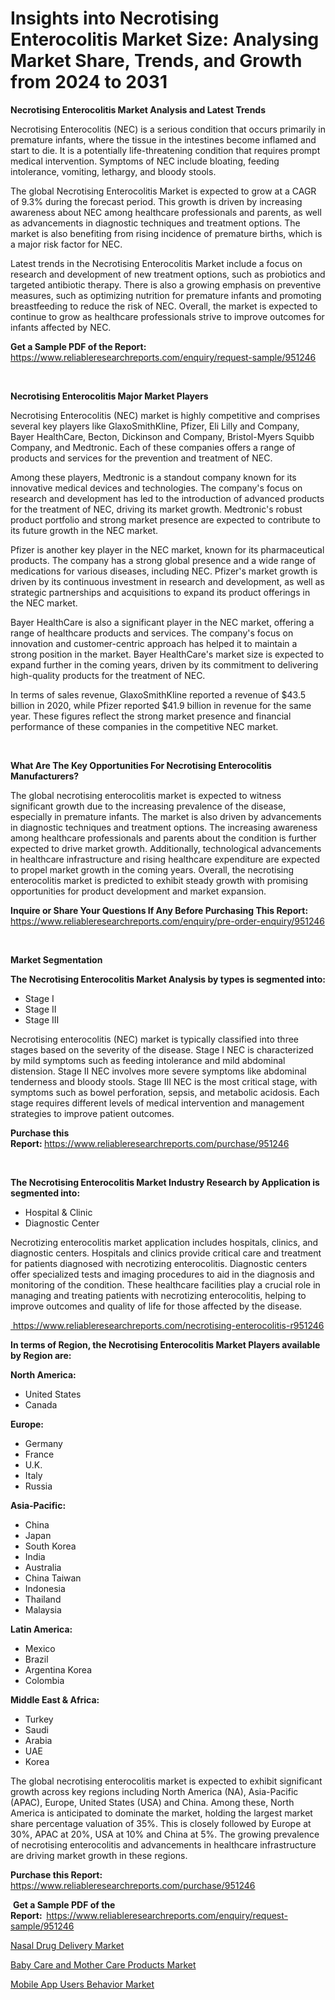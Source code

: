 <p><h1>Insights into Necrotising Enterocolitis Market Size: Analysing Market Share, Trends, and Growth from 2024 to 2031</h1></p><p><strong>Necrotising Enterocolitis Market Analysis and Latest Trends</strong></p>
<p><p>Necrotising Enterocolitis (NEC) is a serious condition that occurs primarily in premature infants, where the tissue in the intestines become inflamed and start to die. It is a potentially life-threatening condition that requires prompt medical intervention. Symptoms of NEC include bloating, feeding intolerance, vomiting, lethargy, and bloody stools.</p><p>The global Necrotising Enterocolitis Market is expected to grow at a CAGR of 9.3% during the forecast period. This growth is driven by increasing awareness about NEC among healthcare professionals and parents, as well as advancements in diagnostic techniques and treatment options. The market is also benefiting from rising incidence of premature births, which is a major risk factor for NEC.</p><p>Latest trends in the Necrotising Enterocolitis Market include a focus on research and development of new treatment options, such as probiotics and targeted antibiotic therapy. There is also a growing emphasis on preventive measures, such as optimizing nutrition for premature infants and promoting breastfeeding to reduce the risk of NEC. Overall, the market is expected to continue to grow as healthcare professionals strive to improve outcomes for infants affected by NEC.</p></p>
<p><strong>Get a Sample PDF of the Report:&nbsp;</strong> <a href="https://www.reliableresearchreports.com/enquiry/request-sample/951246">https://www.reliableresearchreports.com/enquiry/request-sample/951246</a></p>
<p>&nbsp;</p>
<p><strong>Necrotising Enterocolitis Major Market Players</strong></p>
<p><p>Necrotising Enterocolitis (NEC) market is highly competitive and comprises several key players like GlaxoSmithKline, Pfizer, Eli Lilly and Company, Bayer HealthCare, Becton, Dickinson and Company, Bristol-Myers Squibb Company, and Medtronic. Each of these companies offers a range of products and services for the prevention and treatment of NEC.</p><p>Among these players, Medtronic is a standout company known for its innovative medical devices and technologies. The company's focus on research and development has led to the introduction of advanced products for the treatment of NEC, driving its market growth. Medtronic's robust product portfolio and strong market presence are expected to contribute to its future growth in the NEC market.</p><p>Pfizer is another key player in the NEC market, known for its pharmaceutical products. The company has a strong global presence and a wide range of medications for various diseases, including NEC. Pfizer's market growth is driven by its continuous investment in research and development, as well as strategic partnerships and acquisitions to expand its product offerings in the NEC market.</p><p>Bayer HealthCare is also a significant player in the NEC market, offering a range of healthcare products and services. The company's focus on innovation and customer-centric approach has helped it to maintain a strong position in the market. Bayer HealthCare's market size is expected to expand further in the coming years, driven by its commitment to delivering high-quality products for the treatment of NEC.</p><p>In terms of sales revenue, GlaxoSmithKline reported a revenue of $43.5 billion in 2020, while Pfizer reported $41.9 billion in revenue for the same year. These figures reflect the strong market presence and financial performance of these companies in the competitive NEC market.</p></p>
<p>&nbsp;</p>
<p><strong>What Are The Key Opportunities For Necrotising Enterocolitis Manufacturers?</strong></p>
<p><p>The global necrotising enterocolitis market is expected to witness significant growth due to the increasing prevalence of the disease, especially in premature infants. The market is also driven by advancements in diagnostic techniques and treatment options. The increasing awareness among healthcare professionals and parents about the condition is further expected to drive market growth. Additionally, technological advancements in healthcare infrastructure and rising healthcare expenditure are expected to propel market growth in the coming years. Overall, the necrotising enterocolitis market is predicted to exhibit steady growth with promising opportunities for product development and market expansion.</p></p>
<p><strong>Inquire or Share Your Questions If Any Before Purchasing This Report:</strong> <a href="https://www.reliableresearchreports.com/enquiry/pre-order-enquiry/951246">https://www.reliableresearchreports.com/enquiry/pre-order-enquiry/951246</a></p>
<p>&nbsp;</p>
<p><strong>Market Segmentation</strong></p>
<p><strong>The Necrotising Enterocolitis Market Analysis by types is segmented into:</strong></p>
<p><ul><li>Stage I</li><li>Stage II</li><li>Stage III</li></ul></p>
<p><p>Necrotising enterocolitis (NEC) market is typically classified into three stages based on the severity of the disease. Stage I NEC is characterized by mild symptoms such as feeding intolerance and mild abdominal distension. Stage II NEC involves more severe symptoms like abdominal tenderness and bloody stools. Stage III NEC is the most critical stage, with symptoms such as bowel perforation, sepsis, and metabolic acidosis. Each stage requires different levels of medical intervention and management strategies to improve patient outcomes.</p></p>
<p><strong>Purchase this Report:&nbsp;</strong><a href="https://www.reliableresearchreports.com/purchase/951246">https://www.reliableresearchreports.com/purchase/951246</a></p>
<p>&nbsp;</p>
<p><strong>The Necrotising Enterocolitis Market Industry Research by Application is segmented into:</strong></p>
<p><ul><li>Hospital & Clinic</li><li>Diagnostic Center</li></ul></p>
<p><p>Necrotizing enterocolitis market application includes hospitals, clinics, and diagnostic centers. Hospitals and clinics provide critical care and treatment for patients diagnosed with necrotizing enterocolitis. Diagnostic centers offer specialized tests and imaging procedures to aid in the diagnosis and monitoring of the condition. These healthcare facilities play a crucial role in managing and treating patients with necrotizing enterocolitis, helping to improve outcomes and quality of life for those affected by the disease.</p></p>
<p><a href="https://www.reliableresearchreports.com/necrotising-enterocolitis-r951246">&nbsp;https://www.reliableresearchreports.com/necrotising-enterocolitis-r951246</a></p>
<p><strong>In terms of Region, the Necrotising Enterocolitis Market Players available by Region are:</strong></p>
<p>
    <p> <strong> North America: </strong>
        <ul>
            <li>United States</li>
            <li>Canada</li>
        </ul>
        </p> 
    <p> <strong> Europe: </strong>
        <ul>
            <li>Germany</li>
            <li>France</li>
            <li>U.K.</li>
            <li>Italy</li>
            <li>Russia</li>
        </ul>
        </p> 
    <p> <strong> Asia-Pacific: </strong>
        <ul>
            <li>China</li>
            <li>Japan</li>
            <li>South Korea</li>
            <li>India</li>
            <li>Australia</li>
            <li>China Taiwan</li>
            <li>Indonesia</li>
            <li>Thailand</li>
            <li>Malaysia</li>
        </ul>
        </p> 
    <p> <strong> Latin America: </strong>
        <ul>
            <li>Mexico</li>
            <li>Brazil</li>
            <li>Argentina Korea</li>
            <li>Colombia</li>
        </ul>
        </p> 
    <p> <strong> Middle East & Africa: </strong>
        <ul>
            <li>Turkey</li>
            <li>Saudi</li>
            <li>Arabia</li>
            <li>UAE</li>
            <li>Korea</li>
        </ul>
    </p>
    </p>
<p><p>The global necrotising enterocolitis market is expected to exhibit significant growth across key regions including North America (NA), Asia-Pacific (APAC), Europe, United States (USA) and China. Among these, North America is anticipated to dominate the market, holding the largest market share percentage valuation of 35%. This is closely followed by Europe at 30%, APAC at 20%, USA at 10% and China at 5%. The growing prevalence of necrotising enterocolitis and advancements in healthcare infrastructure are driving market growth in these regions.</p></p>
<p><strong>Purchase this Report: </strong><a href="https://www.reliableresearchreports.com/purchase/951246">https://www.reliableresearchreports.com/purchase/951246</a></p>
<p>&nbsp;<strong>Get a Sample PDF of the Report:&nbsp;&nbsp;</strong><a href="https://www.reliableresearchreports.com/enquiry/request-sample/951246">https://www.reliableresearchreports.com/enquiry/request-sample/951246</a></p>
<p><strong></strong></p>
<p><p><a href="https://github.com/susanjprice2023/Market-Research-Report-List-1/blob/main/nasal-drug-delivery-market.md">Nasal Drug Delivery Market</a></p><p><a href="https://www.linkedin.com/pulse/baby-care-mother-products-market-key-successful-business-strategy-0kjpe">Baby Care and Mother Care Products Market</a></p><p><a href="https://www.linkedin.com/pulse/mobile-app-users-behavior-market-size-trends-complete-v3ale">Mobile App Users Behavior Market</a></p></p>